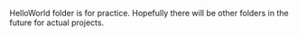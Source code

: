 HelloWorld folder is for practice. Hopefully there will be other folders in the future for actual projects.
